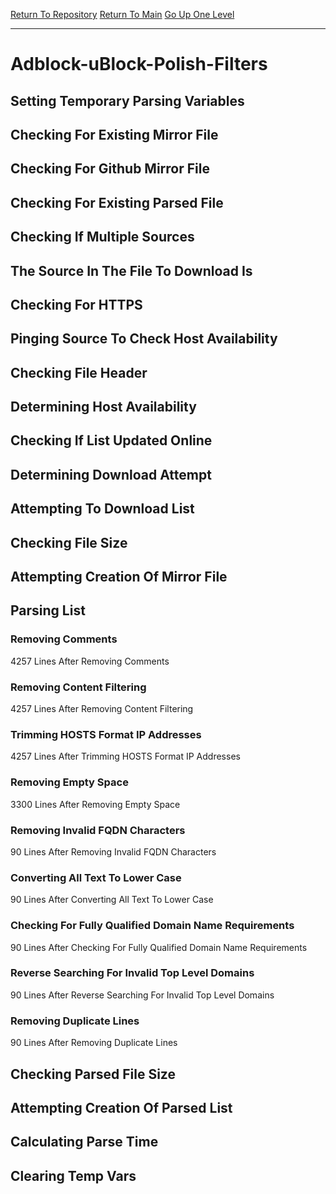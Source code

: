 [Return To Repository](https://github.com/deathbybandaid/piholeparser/)
[Return To Main](https://github.com/deathbybandaid/piholeparser/blob/master/RecentRunLogs/Mainlog.md)
[Go Up One Level](https://github.com/deathbybandaid/piholeparser/blob/master/RecentRunLogs/TopLevelScripts/30-Processing-External-Blacklists.md)
____________________________________
# Adblock-uBlock-Polish-Filters
## Setting Temporary Parsing Variables
## Checking For Existing Mirror File
## Checking For Github Mirror File
## Checking For Existing Parsed File
## Checking If Multiple Sources
## The Source In The File To Download Is
## Checking For HTTPS
## Pinging Source To Check Host Availability
## Checking File Header
## Determining Host Availability
## Checking If List Updated Online
## Determining Download Attempt
## Attempting To Download List
## Checking File Size
## Attempting Creation Of Mirror File
## Parsing List
### Removing Comments
4257 Lines After Removing Comments
### Removing Content Filtering
4257 Lines After Removing Content Filtering
### Trimming HOSTS Format IP Addresses
4257 Lines After Trimming HOSTS Format IP Addresses
### Removing Empty Space
3300 Lines After Removing Empty Space
### Removing Invalid FQDN Characters
90 Lines After Removing Invalid FQDN Characters
### Converting All Text To Lower Case
90 Lines After Converting All Text To Lower Case
### Checking For Fully Qualified Domain Name Requirements
90 Lines After Checking For Fully Qualified Domain Name Requirements
### Reverse Searching For Invalid Top Level Domains
90 Lines After Reverse Searching For Invalid Top Level Domains
### Removing Duplicate Lines
90 Lines After Removing Duplicate Lines
## Checking Parsed File Size
## Attempting Creation Of Parsed List
## Calculating Parse Time
## Clearing Temp Vars
